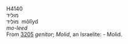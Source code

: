 <body>
  <p>H4140<br>  מוליד  <br> מוֹלִידּ  ‎  môlı̂yd  <br><i>mo-leed </i><br>From <a href="h3205.htm">3205</a>  <i>genitor</i>; <i>Molid</i>, an Israelite: - Molid.<br></p>
 </body>